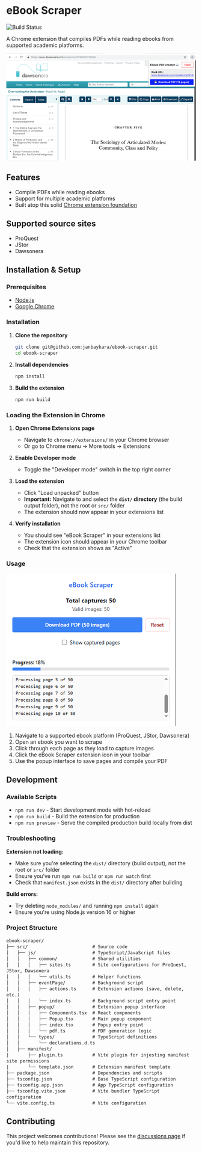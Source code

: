 # eBook Scraper

![Build Status](https://github.com/janbaykara/ebook-scraper/actions/workflows/master.yml/badge.svg)


A Chrome extension that compiles PDFs while reading ebooks from supported academic platforms.

![Screenshot](screenshot.png)

## Features

- Compile PDFs while reading ebooks
- Support for multiple academic platforms
- Built atop this solid [Chrome extension foundation](https://github.com/martellaj/chrome-extension-react-typescript-boilerplate)

## Supported source sites

- ProQuest
- JStor
- Dawsonera

## Installation & Setup

### Prerequisites

- [Node.js](https://nodejs.org/)
- [Google Chrome](https://www.google.com/chrome/)

### Installation

1. **Clone the repository**
   ```bash
   git clone git@github.com:janbaykara/ebook-scraper.git
   cd ebook-scraper
   ```

2. **Install dependencies**
   ```bash
   npm install
   ```

3. **Build the extension**
   ```bash
   npm run build
   ```

### Loading the Extension in Chrome

1. **Open Chrome Extensions page**
   - Navigate to `chrome://extensions/` in your Chrome browser
   - Or go to Chrome menu → More tools → Extensions

2. **Enable Developer mode**
   - Toggle the "Developer mode" switch in the top right corner

3. **Load the extension**
   - Click "Load unpacked" button
   - **Important:** Navigate to and select the **`dist/` directory** (the build output folder), not the root or `src/` folder
   - The extension should now appear in your extensions list

4. **Verify installation**
   - You should see "eBook Scraper" in your extensions list
   - The extension icon should appear in your Chrome toolbar
   - Check that the extension shows as "Active"

### Usage

![Screenshot](screenshot2.png)

1. Navigate to a supported ebook platform (ProQuest, JStor, Dawsonera)
2. Open an ebook you want to scrape
3. Click through each page as they load to capture images
4. Click the eBook Scraper extension icon in your toolbar
5. Use the popup interface to save pages and compile your PDF

## Development

### Available Scripts

- `npm run dev` - Start development mode with hot-reload
- `npm run build` - Build the extension for production
- `npm run preview` - Serve the compiled production build locally from dist

### Troubleshooting

**Extension not loading:**
- Make sure you're selecting the `dist/` directory (build output), not the root or `src/` folder
- Ensure you've run `npm run build` or `npm run watch` first
- Check that `manifest.json` exists in the `dist/` directory after building

**Build errors:**
- Try deleting `node_modules/` and running `npm install` again
- Ensure you're using Node.js version 16 or higher

### Project Structure

```
ebook-scraper/
├── src/                        # Source code
│   ├── js/                     # TypeScript/JavaScript files
│   │   ├── common/             # Shared utilities
│   │   │   ├── sites.ts        # Site configurations for ProQuest, JStor, Dawsonera
│   │   │   └── utils.ts        # Helper functions
│   │   ├── eventPage/          # Background script
│   │   │   ├── actions.ts      # Extension actions (save, delete, etc.)
│   │   │   └── index.ts        # Background script entry point
│   │   ├── popup/              # Extension popup interface
│   │   │   ├── Components.tsx  # React components
│   │   │   ├── Popup.tsx       # Main popup component
│   │   │   ├── index.tsx       # Popup entry point
│   │   │   └── pdf.ts          # PDF generation logic
│   │   └── types/              # TypeScript definitions
│   │       └── declarations.d.ts
│   ├── manifest/
|       ├── plugin.ts           # Vite plugin for injesting manifest site permissions
|       └── template.json       # Extension manifest template
├── package.json                # Dependencies and scripts
├── tsconfig.json               # Base TypeScript configuration
├── tsconfig.app.json           # App TypeScript configuration
├── tsconfig.vite.json          # Vite bundler TypeScript configuration
└── vite.config.ts              # Vite configuration
```

## Contributing

This project welcomes contributions! Please see the [discussions page](https://github.com/janbaykara/ebook-scraper/discussions/12) if you'd like to help maintain this repository.
